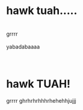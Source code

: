 # <br> hawk tuah.....
<br>grrrr<br>
<br>yabadabaaaa<br>
# <br>hawk TUAH!<br>
grrrr ghrhrhrhhhrhehehhjujjj
